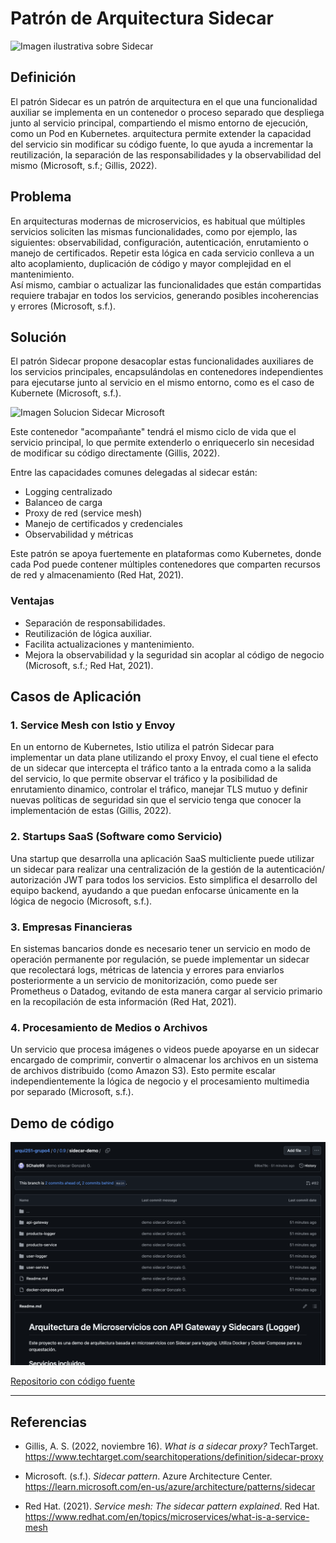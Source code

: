 # Patrón de Arquitectura Sidecar

![Imagen ilustrativa sobre Sidecar](https://miro.medium.com/v2/resize:fit:1400/0*cRWrI3_fyHDy_6p9.png)

## Definición

El patrón Sidecar es un patrón de arquitectura en el que una funcionalidad auxiliar se implementa en un contenedor o proceso separado que despliega junto al servicio principal, compartiendo el mismo entorno de ejecución, como un Pod en Kubernetes. arquitectura permite extender la capacidad del servicio sin modificar su código fuente, lo que ayuda a incrementar la reutilización, la separación de las responsabilidades y la observabilidad del mismo (Microsoft, s.f.; Gillis, 2022).

## Problema

En arquitecturas modernas de microservicios, es habitual que múltiples servicios soliciten las mismas funcionalidades, como por ejemplo, las siguientes: observabilidad, configuración, autenticación, enrutamiento o manejo de certificados. Repetir esta lógica en cada servicio conlleva a un alto acoplamiento, duplicación de código y mayor complejidad en el mantenimiento.  
Así mismo, cambiar o actualizar las funcionalidades que están compartidas requiere trabajar en todos los servicios, generando posibles incoherencias y errores (Microsoft, s.f.).

## Solución

El patrón Sidecar propone desacoplar estas funcionalidades auxiliares de los servicios principales, encapsulándolas en contenedores independientes para ejecutarse junto al servicio en el mismo entorno, como es el caso de Kubernete (Microsoft, s.f.).

![Imagen Solucion Sidecar Microsoft](https://learn.microsoft.com/en-us/azure/architecture/patterns/_images/sidecar.png)

Este contenedor "acompañante" tendrá el mismo ciclo de vida que el servicio principal, lo que permite extenderlo o enriquecerlo sin necesidad de modificar su código directamente (Gillis, 2022).

Entre las capacidades comunes delegadas al sidecar están:

- Logging centralizado
- Balanceo de carga
- Proxy de red (service mesh)
- Manejo de certificados y credenciales
- Observabilidad y métricas

Este patrón se apoya fuertemente en plataformas como Kubernetes, donde cada Pod puede contener múltiples contenedores que comparten recursos de red y almacenamiento (Red Hat, 2021).

### Ventajas

- Separación de responsabilidades.
- Reutilización de lógica auxiliar.
- Facilita actualizaciones y mantenimiento.
- Mejora la observabilidad y la seguridad sin acoplar al código de negocio (Microsoft, s.f.; Red Hat, 2021).

## Casos de Aplicación

### 1. Service Mesh con Istio y Envoy

En un entorno de Kubernetes, Istio utiliza el patrón Sidecar para implementar un data plane utilizando el proxy Envoy, el cual tiene el efecto de un sidecar que intercepta el tráfico tanto a la entrada como a la salida del servicio, lo que permite observar el tráfico y la posibilidad de enrutamiento dinamico, controlar el tráfico, manejar TLS mutuo y definir nuevas políticas de seguridad sin que el servicio tenga que conocer la implementación de estas (Gillis, 2022).

### 2. Startups SaaS (Software como Servicio)

Una startup que desarrolla una aplicación SaaS multicliente puede utilizar un sidecar para realizar una centralización de la gestión de la autenticación/ autorización JWT para todos los servicios. Esto simplifica el desarrollo del equipo backend, ayudando a que puedan enfocarse únicamente en la lógica de negocio (Microsoft, s.f.).

### 3. Empresas Financieras

En sistemas bancarios donde es necesario tener un servicio en modo de operación permanente por regulación, se puede implementar un sidecar que recolectará logs, métricas de latencia y errores para enviarlos posteriormente a un servicio de monitorización, como puede ser Prometheus o Datadog, evitando de esta manera cargar al servicio primario en la recopilación de esta información (Red Hat, 2021).

### 4. Procesamiento de Medios o Archivos

Un servicio que procesa imágenes o videos puede apoyarse en un sidecar encargado de comprimir, convertir o almacenar los archivos en un sistema de archivos distribuido (como Amazon S3). Esto permite escalar independientemente la lógica de negocio y el procesamiento multimedia por separado (Microsoft, s.f.).

## Demo de código

[![Repositorio con código fuente](./image/repo_gg.png)](https://github.com/ulima-arqui251/arqui251-grupo4/tree/main/0/0.9/sidecar-demo)

[Repositorio con código fuente](https://github.com/ulima-arqui251/arqui251-grupo4/tree/main/0/0.9/sidecar-demo)

---

## Referencias

- Gillis, A. S. (2022, noviembre 16). *What is a sidecar proxy?* TechTarget. <https://www.techtarget.com/searchitoperations/definition/sidecar-proxy>

- Microsoft. (s.f.). *Sidecar pattern*. Azure Architecture Center. <https://learn.microsoft.com/en-us/azure/architecture/patterns/sidecar>

- Red Hat. (2021). *Service mesh: The sidecar pattern explained*. Red Hat. <https://www.redhat.com/en/topics/microservices/what-is-a-service-mesh>
